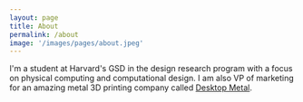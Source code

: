 ```yaml
---
layout: page
title: About
permalink: /about
image: '/images/pages/about.jpeg'
---
```


I'm a student at Harvard's GSD in the design research program with a focus on physical computing and computational design. I am also VP of marketing for an amazing metal 3D printing company called [Desktop Metal](http://desktopmetal.com). 